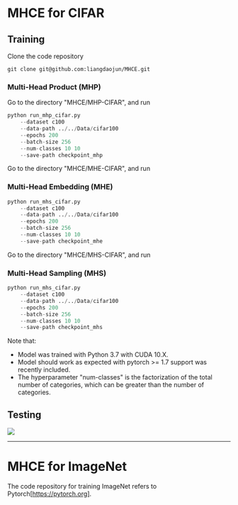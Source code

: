 # MHCE for CIFAR

## Training
Clone the code repository
```git
git clone git@github.com:liangdaojun/MHCE.git
```

### Multi-Head Product (MHP)
Go to the directory "MHCE/MHP-CIFAR", and run
```python
python run_mhp_cifar.py 
    --dataset c100 
    --data-path ../../Data/cifar100  
    --epochs 200
    --batch-size 256  
    --num-classes 10 10 
    --save-path checkpoint_mhp
```
Go to the directory "MHCE/MHE-CIFAR", and run
### Multi-Head Embedding (MHE)
```python
python run_mhs_cifar.py 
    --dataset c100 
    --data-path ../../Data/cifar100  
    --epochs 200
    --batch-size 256  
    --num-classes 10 10 
    --save-path checkpoint_mhe
```

Go to the directory "MHCE/MHS-CIFAR", and run
### Multi-Head Sampling (MHS)
```python
python run_mhs_cifar.py 
    --dataset c100 
    --data-path ../../Data/cifar100  
    --epochs 200
    --batch-size 256  
    --num-classes 10 10 
    --save-path checkpoint_mhs
```

Note that:
- Model was trained with Python 3.7 with CUDA 10.X.
- Model should work as expected with pytorch >= 1.7 support was recently included.
- The hyperparameter "num-classes" is the factorization of the total number of categories, which can be greater than the number of categories.

## Testing

<img src="https://github.com/liangdaojun/MHCE/blob/main/Images/MHCE_Classification.jpg">

---

# MHCE for ImageNet
The code repository for training ImageNet refers to Pytorch[https://pytorch.org].


